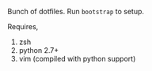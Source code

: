 Bunch of dotfiles. Run `bootstrap` to setup.

Requires,
  1. zsh
  2. python 2.7+
  3. vim (compiled with python support)
